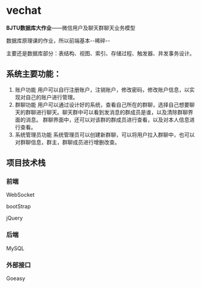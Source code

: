 # vechat
**BJTU数据库大作业**——微信用户及聊天群聊天业务模型

数据库原理课的作业，所以前端基本--稀碎--

主要还是数据库部分：表结构、视图、索引、存储过程、触发器、并发事务设计。
## 系统主要功能：
1.	账户功能
用户可以自行注册账户，注销账户，修改密码，修改账户信息，以实现对自己的账户进行管理。
2.	群聊功能
用户可以通过设计好的系统，查看自己所在的群聊，选择自己想要聊天的群聊进行聊天。聊天群中可以看到发消息的群成员是谁，以及清除群聊界面的消息。
群聊界面中，还可以对该群的群成员进行查看，以及对本人信息进行查看。
3.	系统管理员功能
系统管理员可以创建新群聊，可以将用户拉入群聊中，也可以对群聊信息，群主，群聊成员进行增删改查。
## 项目技术栈
### 前端
WebSocket

bootStrap

jQuery
### 后端
MySQL
### 外部接口
Goeasy
